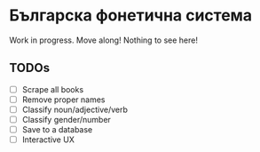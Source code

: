 # Българска фонетична система

Work in progress. Move along! Nothing to see here!

## TODOs

- [ ] Scrape all books
- [ ] Remove proper names
- [ ] Classify noun/adjective/verb
- [ ] Classify gender/number
- [ ] Save to a database
- [ ] Interactive UX
